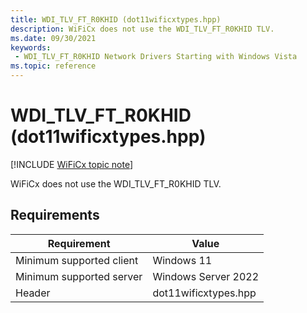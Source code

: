 ```yaml
---
title: WDI_TLV_FT_R0KHID (dot11wificxtypes.hpp)
description: WiFiCx does not use the WDI_TLV_FT_R0KHID TLV.
ms.date: 09/30/2021
keywords:
 - WDI_TLV_FT_R0KHID Network Drivers Starting with Windows Vista
ms.topic: reference
---
```


# WDI\_TLV\_FT\_R0KHID (dot11wificxtypes.hpp)

[!INCLUDE [WiFiCx topic note](../includes/wificx-version-warning.md)]


WiFiCx does not use the WDI_TLV_FT_R0KHID TLV.

## Requirements

|Requirement|Value|
|--- |--- |
|Minimum supported client|Windows 11|
|Minimum supported server|Windows Server 2022|
|Header|dot11wificxtypes.hpp|

 

 




